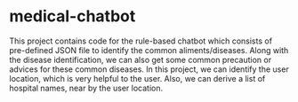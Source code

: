 # medical-chatbot
This project contains code for the rule-based chatbot which consists of pre-defined JSON file to identify the common aliments/diseases.
Along with the disease identification, we can also get some common precaution or advices for these common diseases.
In this project, we can identify the user location, which is very helpful to the user.
Also, we can derive a list of hospital names, near by the user location.
